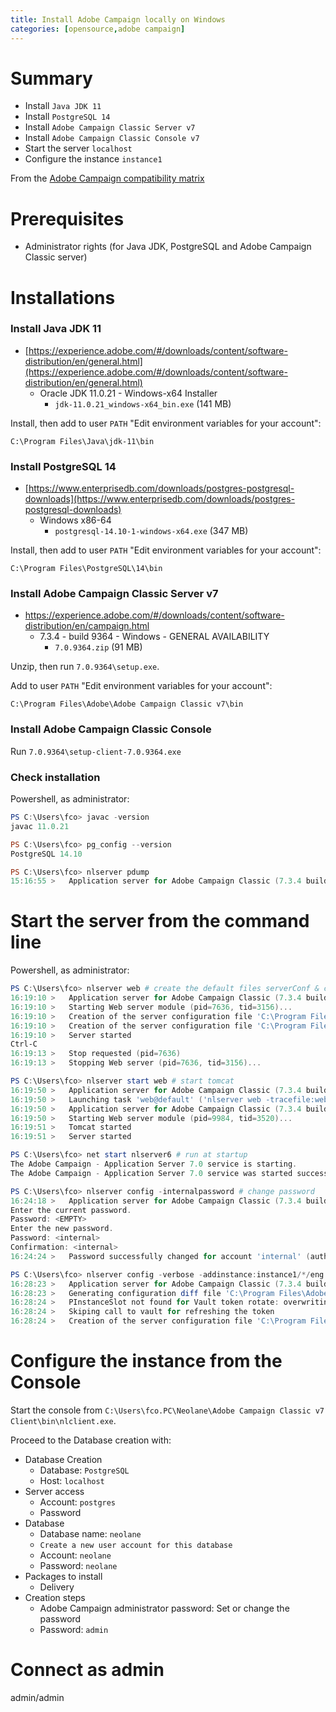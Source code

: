 ```yaml
---
title: Install Adobe Campaign locally on Windows
categories: [opensource,adobe campaign]
---
```


# Summary

- Install `Java JDK 11`
- Install `PostgreSQL 14`
- Install `Adobe Campaign Classic Server v7`
- Install `Adobe Campaign Classic Console v7`
- Start the server `localhost`
- Configure the instance `instance1`

From the [Adobe Campaign compatibility matrix](https://experienceleague.adobe.com/docs/campaign-classic/using/release-notes/compatibility-matrix.html?lang=en#Tools)

# Prerequisites

- Administrator rights (for Java JDK, PostgreSQL and Adobe Campaign Classic server)

# Installations

### Install Java JDK 11

- [https://experience.adobe.com/#/downloads/content/software-distribution/en/general.html](https://experience.adobe.com/#/downloads/content/software-distribution/en/general.html)
  - Oracle JDK 11.0.21 - Windows-x64 Installer
    - `jdk-11.0.21_windows-x64_bin.exe` (141 MB)

Install, then add to user `PATH` "Edit environment variables for your account":

`C:\Program Files\Java\jdk-11\bin`

### Install PostgreSQL 14

- [https://www.enterprisedb.com/downloads/postgres-postgresql-downloads](https://www.enterprisedb.com/downloads/postgres-postgresql-downloads)
  - Windows x86-64
    - `postgresql-14.10-1-windows-x64.exe` (347 MB)

Install, then add to user `PATH` "Edit environment variables for your account":

`C:\Program Files\PostgreSQL\14\bin`

### Install Adobe Campaign Classic Server v7

- https://experience.adobe.com/#/downloads/content/software-distribution/en/campaign.html
  - 7.3.4 - build 9364 - Windows - GENERAL AVAILABILITY
    - `7.0.9364.zip` (91 MB)

Unzip, then run `7.0.9364\setup.exe`.

Add to user `PATH` "Edit environment variables for your account":

`C:\Program Files\Adobe\Adobe Campaign Classic v7\bin`

### Install Adobe Campaign Classic Console

Run `7.0.9364\setup-client-7.0.9364.exe`

### Check installation

Powershell, as administrator:

```powershell
PS C:\Users\fco> javac -version
javac 11.0.21

PS C:\Users\fco> pg_config --version
PostgreSQL 14.10

PS C:\Users\fco> nlserver pdump
15:16:55 >   Application server for Adobe Campaign Classic (7.3.4 build 9364@8f3ef8e of 09/04/2023)
```

# Start the server from the command line

Powershell, as administrator:

```powershell
PS C:\Users\fco> nlserver web # create the default files serverConf & config-default
16:19:10 >   Application server for Adobe Campaign Classic (7.3.4 build 9364@8f3ef8e of 09/04/2023)
16:19:10 >   Starting Web server module (pid=7636, tid=3156)...
16:19:10 >   Creation of the server configuration file 'C:\Program Files\Adobe\Adobe Campaign Classic v7\conf\serverConf.xml' from 'C:\Program Files\Adobe\Adobe Campaign Classic v7\conf\eng\serverConf.xml.sample'
16:19:10 >   Creation of the server configuration file 'C:\Program Files\Adobe\Adobe Campaign Classic v7\conf\config-default.xml' from 'C:\Program Files\Adobe\Adobe Campaign Classic v7\conf\models\config-default.xml'
16:19:10 >   Server started
Ctrl-C
16:19:13 >   Stop requested (pid=7636)
16:19:13 >   Stopping Web server (pid=7636, tid=3156)...

PS C:\Users\fco> nlserver start web # start tomcat
16:19:50 >   Application server for Adobe Campaign Classic (7.3.4 build 9364@8f3ef8e of 09/04/2023)
16:19:50 >   Launching task 'web@default' ('nlserver web -tracefile:web@default -instance:default -detach -tomcat -autorepair') in a new process
16:19:50 >   Application server for Adobe Campaign Classic (7.3.4 build 9364@8f3ef8e of 09/04/2023)
16:19:50 >   Starting Web server module (pid=9984, tid=3520)...
16:19:51 >   Tomcat started
16:19:51 >   Server started

PS C:\Users\fco> net start nlserver6 # run at startup
The Adobe Campaign - Application Server 7.0 service is starting.
The Adobe Campaign - Application Server 7.0 service was started successfully.

PS C:\Users\fco> nlserver config -internalpassword # change password
16:24:18 >   Application server for Adobe Campaign Classic (7.3.4 build 9364@8f3ef8e of 09/04/2023)
Enter the current password.
Password: <EMPTY>
Enter the new password.
Password: <internal>
Confirmation: <internal>
16:24:24 >   Password successfully changed for account 'internal' (authentication mode 'nl').

PS C:\Users\fco> nlserver config -verbose -addinstance:instance1/*/eng
16:28:23 >   Application server for Adobe Campaign Classic (7.3.4 build 9364@8f3ef8e of 09/04/2023)
16:28:23 >   Generating configuration diff file 'C:\Program Files\Adobe\Adobe Campaign Classic v7\conf\serverConf.xml.diff' between 'C:\Program Files\Adobe\Adobe Campaign Classic v7\conf\serverConf.xml' and 'C:\Program Files\Adobe\Adobe Campaign Classic v7\conf\eng\serverConf.xml.sample'.
16:28:24 >   PInstanceSlot not found for Vault token rotate: overwriting iRc to 0
16:28:24 >   Skiping call to vault for refreshing the token
16:28:24 >   Creation of the server configuration file 'C:\Program Files\Adobe\Adobe Campaign Classic v7\conf\config-instance1.xml' from 'C:\Program Files\Adobe\Adobe Campaign Classic v7\conf\models\config-multi.xml'
```

# Configure the instance from the Console

Start the console from `C:\Users\fco.PC\Neolane\Adobe Campaign Classic v7 Client\bin\nlclient.exe`.

Proceed to the Database creation with:
- Database Creation
  - Database: `PostgreSQL`
  - Host: `localhost`
- Server access
  - Account: `postgres`
  - Password
- Database
  - Database name: `neolane`
  - `Create a new user account for this database`
  - Account: `neolane`
  - Password: `neolane`
- Packages to install
  - Delivery
- Creation steps
  - Adobe Campaign administrator password: Set or change the password
  - Password: `admin`

# Connect as admin
admin/admin
